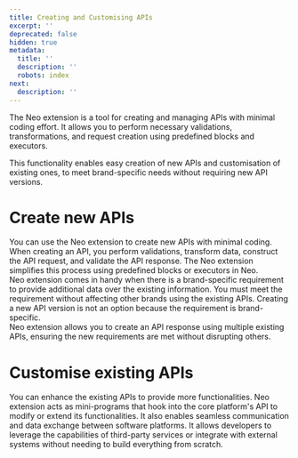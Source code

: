 ```yaml
---
title: Creating and Customising APIs
excerpt: ''
deprecated: false
hidden: true
metadata:
  title: ''
  description: ''
  robots: index
next:
  description: ''
---
```

The Neo extension is a tool for creating and managing APIs with minimal coding effort. It allows you to perform necessary validations, transformations, and request creation using predefined blocks and executors.

This functionality enables easy creation of new APIs and customisation of existing ones, to meet brand-specific needs without requiring new API versions.

# Create new APIs

You can use the Neo extension to create new APIs with minimal coding. When creating an API, you perform validations, transform data, construct the API request, and validate the API response. The Neo extension simplifies this process using predefined blocks or executors in Neo.\
Neo extension comes in handy when there is a brand-specific requirement to provide additional data over the existing information. You must meet the requirement without affecting other brands using the existing APIs. Creating a new API version is not an option because the requirement is brand-specific.\
Neo extension allows you to create an API response using multiple existing APIs, ensuring the new requirements are met without disrupting others.

# Customise existing APIs

You can enhance the existing APIs to provide more functionalities. Neo extension acts as mini-programs that hook into the core platform's API to modify or extend its functionalities. It also enables seamless communication and data exchange between software platforms. It allows developers to leverage the capabilities of third-party services or integrate with external systems without needing to build everything from scratch.
